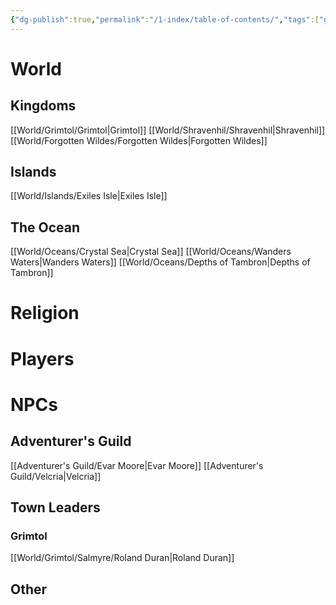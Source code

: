 ```yaml
---
{"dg-publish":true,"permalink":"/1-index/table-of-contents/","tags":["gardenEntry"]}
---
```


# World
## Kingdoms
[[World/Grimtol/Grimtol\|Grimtol]]
[[World/Shravenhil/Shravenhil\|Shravenhil]]
[[World/Forgotten Wildes/Forgotten Wildes\|Forgotten Wildes]]

## Islands
[[World/Islands/Exiles Isle\|Exiles Isle]]
## The Ocean
[[World/Oceans/Crystal Sea\|Crystal Sea]]
[[World/Oceans/Wanders Waters\|Wanders Waters]]
[[World/Oceans/Depths of Tambron\|Depths of Tambron]]

# Religion 

# Players


# NPCs
## Adventurer's Guild
[[Adventurer's Guild/Evar Moore\|Evar Moore]]
[[Adventurer's Guild/Velcria\|Velcria]]
## Town Leaders
### Grimtol 
[[World/Grimtol/Salmyre/Roland Duran\|Roland Duran]]
## Other

